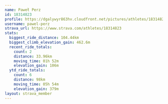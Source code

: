 ```yaml
---
name: Paweł Perz
id: 18314823
profile: https://dgalywyr863hv.cloudfront.net/pictures/athletes/18314823/5244308/1/large.jpg
username: pawel-perz
strava_url: https://www.strava.com/athletes/18314823
stats:
  biggest_ride_distance: 104.44km
  biggest_climb_elevation_gain: 462.6m
  recent_ride_totals:
    count: 2
    distance: 33.96km
    moving_time: 01h 52m
    elevation_gain: 106m
  ytd_ride_totals:
    count: 6
    distance: 98km
    moving_time: 05h 54m
    elevation_gain: 379m
layout: strava_member
--- 
```

